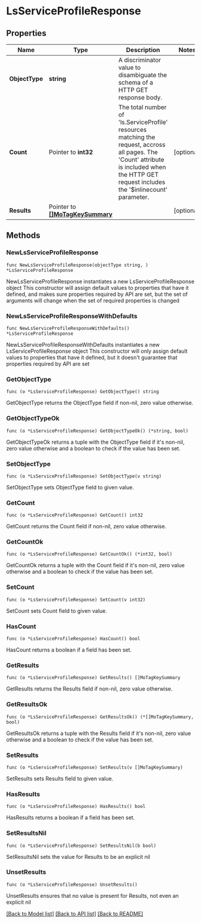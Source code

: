 # LsServiceProfileResponse

## Properties

Name | Type | Description | Notes
------------ | ------------- | ------------- | -------------
**ObjectType** | **string** | A discriminator value to disambiguate the schema of a HTTP GET response body. | 
**Count** | Pointer to **int32** | The total number of &#39;ls.ServiceProfile&#39; resources matching the request, accross all pages. The &#39;Count&#39; attribute is included when the HTTP GET request includes the &#39;$inlinecount&#39; parameter. | [optional] 
**Results** | Pointer to [**[]MoTagKeySummary**](mo.TagKeySummary.md) |  | [optional] 

## Methods

### NewLsServiceProfileResponse

`func NewLsServiceProfileResponse(objectType string, ) *LsServiceProfileResponse`

NewLsServiceProfileResponse instantiates a new LsServiceProfileResponse object
This constructor will assign default values to properties that have it defined,
and makes sure properties required by API are set, but the set of arguments
will change when the set of required properties is changed

### NewLsServiceProfileResponseWithDefaults

`func NewLsServiceProfileResponseWithDefaults() *LsServiceProfileResponse`

NewLsServiceProfileResponseWithDefaults instantiates a new LsServiceProfileResponse object
This constructor will only assign default values to properties that have it defined,
but it doesn't guarantee that properties required by API are set

### GetObjectType

`func (o *LsServiceProfileResponse) GetObjectType() string`

GetObjectType returns the ObjectType field if non-nil, zero value otherwise.

### GetObjectTypeOk

`func (o *LsServiceProfileResponse) GetObjectTypeOk() (*string, bool)`

GetObjectTypeOk returns a tuple with the ObjectType field if it's non-nil, zero value otherwise
and a boolean to check if the value has been set.

### SetObjectType

`func (o *LsServiceProfileResponse) SetObjectType(v string)`

SetObjectType sets ObjectType field to given value.


### GetCount

`func (o *LsServiceProfileResponse) GetCount() int32`

GetCount returns the Count field if non-nil, zero value otherwise.

### GetCountOk

`func (o *LsServiceProfileResponse) GetCountOk() (*int32, bool)`

GetCountOk returns a tuple with the Count field if it's non-nil, zero value otherwise
and a boolean to check if the value has been set.

### SetCount

`func (o *LsServiceProfileResponse) SetCount(v int32)`

SetCount sets Count field to given value.

### HasCount

`func (o *LsServiceProfileResponse) HasCount() bool`

HasCount returns a boolean if a field has been set.

### GetResults

`func (o *LsServiceProfileResponse) GetResults() []MoTagKeySummary`

GetResults returns the Results field if non-nil, zero value otherwise.

### GetResultsOk

`func (o *LsServiceProfileResponse) GetResultsOk() (*[]MoTagKeySummary, bool)`

GetResultsOk returns a tuple with the Results field if it's non-nil, zero value otherwise
and a boolean to check if the value has been set.

### SetResults

`func (o *LsServiceProfileResponse) SetResults(v []MoTagKeySummary)`

SetResults sets Results field to given value.

### HasResults

`func (o *LsServiceProfileResponse) HasResults() bool`

HasResults returns a boolean if a field has been set.

### SetResultsNil

`func (o *LsServiceProfileResponse) SetResultsNil(b bool)`

 SetResultsNil sets the value for Results to be an explicit nil

### UnsetResults
`func (o *LsServiceProfileResponse) UnsetResults()`

UnsetResults ensures that no value is present for Results, not even an explicit nil

[[Back to Model list]](../README.md#documentation-for-models) [[Back to API list]](../README.md#documentation-for-api-endpoints) [[Back to README]](../README.md)


